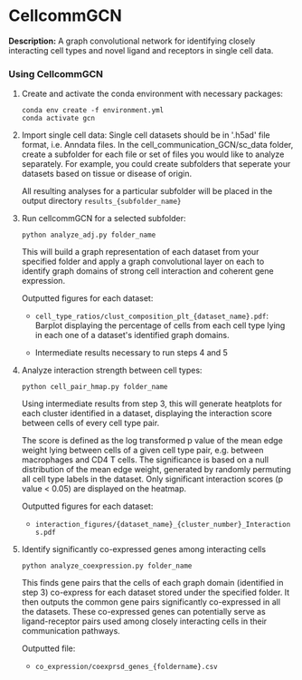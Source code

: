 # CellcommGCN

**Description:** A graph convolutional network for identifying closely interacting cell types and novel ligand and receptors in single cell data.

### Using CellcommGCN

1. Create and activate the conda environment with necessary packages:

    ```shell
    conda env create -f environment.yml
    conda activate gcn
    ```


2. Import single cell data:
Single cell datasets should be in '.h5ad' file format, i.e. Anndata files. In the cell_communication_GCN/sc_data folder, create a subfolder for each file or set of files you would like to analyze separately. For example, you could create subfolders that seperate your datasets based on tissue or disease of origin. 

    All resulting analyses for a particular subfolder will be placed in the output directory `results_{subfolder_name}` 


3. Run cellcommGCN for a selected subfolder:

    ```shell 
    python analyze_adj.py folder_name
    ```
    This will build a graph representation of each dataset from your specified folder and apply a graph convolutional layer on each to identify graph domains of strong cell interaction and coherent gene expression.

    Outputted figures for each dataset:

    - `cell_type_ratios/clust_composition_plt_{dataset_name}.pdf`: Barplot displaying the percentage of cells from each cell type lying in each one of a dataset's identified graph domains.

    - Intermediate results necessary to run steps 4 and 5 


4. Analyze interaction strength between cell types:

    ```shell 
    python cell_pair_hmap.py folder_name
    ```

    Using intermediate results from step 3, this will generate heatplots for each cluster identified in a dataset, displaying the interaction score between cells of every cell type pair. 

    The score is defined as the log transformed p value of the mean edge weight lying between cells of a given cell type pair, e.g. between macrophages and CD4 T cells. The significance is based on a null distribution of the mean edge weight, generated by randomly permuting all cell type labels in the dataset. Only significant interaction scores (p value < 0.05) are displayed on the heatmap.

    Outputted figures for each dataset:

    - `interaction_figures/{dataset_name}_{cluster_number}_Interactions.pdf` 



5. Identify significantly co-expressed genes among interacting cells 

    ```shell
    python analyze_coexpression.py folder_name
    ```

    This finds gene pairs that the cells of each graph domain (identified in step 3) co-express for each dataset stored under the specified folder. It then outputs the common gene pairs significantly co-expressed in all the datasets. These co-expressed genes can potentially serve as ligand-receptor pairs used among closely interacting cells in their communication pathways.

    Outputted file:

    - `co_expression/coexprsd_genes_{foldername}.csv`











